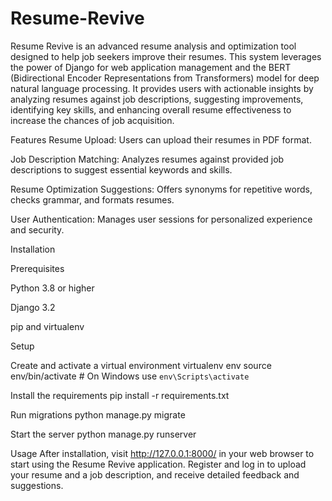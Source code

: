 # Resume-Revive

Resume Revive is an advanced resume analysis and optimization tool designed to help job seekers improve their resumes. This system leverages the power of Django for web application management and the BERT (Bidirectional Encoder Representations from Transformers) model for deep natural language processing. It provides users with actionable insights by analyzing resumes against job descriptions, suggesting improvements, identifying key skills, and enhancing overall resume effectiveness to increase the chances of job acquisition.

Features
Resume Upload: Users can upload their resumes in PDF format.

Job Description Matching: Analyzes resumes against provided job descriptions to suggest essential keywords and skills.

Resume Optimization Suggestions: Offers synonyms for repetitive words, checks grammar, and formats resumes.

User Authentication: Manages user sessions for personalized experience and security.

Installation

Prerequisites

Python 3.8 or higher

Django 3.2

pip and virtualenv

Setup

Create and activate a virtual environment
virtualenv env
source env/bin/activate  # On Windows use `env\Scripts\activate`

Install the requirements
pip install -r requirements.txt

Run migrations
python manage.py migrate

Start the server
python manage.py runserver

Usage
After installation, visit http://127.0.0.1:8000/ in your web browser to start using the Resume Revive application. Register and log in to upload your resume and a job description, and receive detailed feedback and suggestions.

